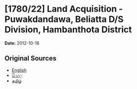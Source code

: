 # [1780/22] Land Acquisition - Puwakdandawa, Beliatta D/S Division, Hambanthota District

**Date:** 2012-10-18

## Original Sources

- [English](https://documents.gov.lk/view/extra-gazettes/2012/10/1780-22_E.pdf)
- [සිංහල](https://documents.gov.lk/view/extra-gazettes/2012/10/1780-22_S.pdf)
- [தமிழ்](https://documents.gov.lk/view/extra-gazettes/2012/10/1780-22_T.pdf)
